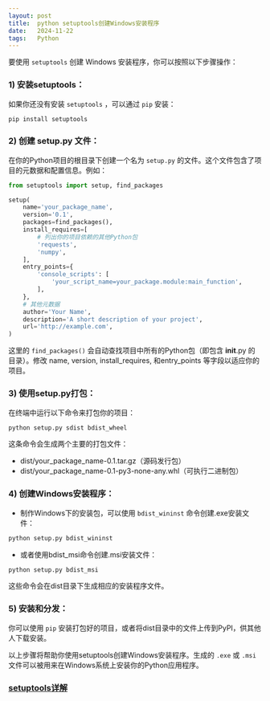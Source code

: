 ```yaml
---
layout: post
title:  python setuptools创建Windows安装程序
date:   2024-11-22
tags:   Python
---
```


要使用 `setuptools` 创建 Windows 安装程序，你可以按照以下步骤操作：

### 1) 安装setuptools：

如果你还没有安装 `setuptools` ，可以通过 `pip` 安装：

```bash
pip install setuptools
```

### 2) 创建 setup.py 文件：

在你的Python项目的根目录下创建一个名为 `setup.py` 的文件。这个文件包含了项目的元数据和配置信息。例如：

```python
from setuptools import setup, find_packages

setup(
    name='your_package_name',
    version='0.1',
    packages=find_packages(),
    install_requires=[
        # 列出你的项目依赖的其他Python包
        'requests',
        'numpy',
    ],
    entry_points={
        'console_scripts': [
            'your_script_name=your_package.module:main_function',
        ],
    },
    # 其他元数据
    author='Your Name',
    description='A short description of your project',
    url='http://example.com',
)
```

这里的 `find_packages()` 会自动查找项目中所有的Python包（即包含 __init__.py 的目录）。修改 name, version, install_requires, 和entry_points 等字段以适应你的项目。

### 3) 使用setup.py打包：

在终端中运行以下命令来打包你的项目：

```bash
python setup.py sdist bdist_wheel
```

这条命令会生成两个主要的打包文件：

- dist/your_package_name-0.1.tar.gz（源码发行包）
- dist/your_package_name-0.1-py3-none-any.whl（可执行二进制包）

### 4) 创建Windows安装程序：

- 制作Windows下的安装包，可以使用 `bdist_wininst` 命令创建.exe安装文件：

```bash
python setup.py bdist_wininst
```

- 或者使用bdist_msi命令创建.msi安装文件：

```bash
python setup.py bdist_msi
```

这些命令会在dist目录下生成相应的安装程序文件。

### 5) 安装和分发：

你可以使用 `pip` 安装打包好的项目，或者将dist目录中的文件上传到PyPI，供其他人下载安装。

以上步骤将帮助你使用setuptools创建Windows安装程序。生成的 `.exe` 或 `.msi` 文件可以被用来在Windows系统上安装你的Python应用程序。

### [setuptools详解](https://www.cnblogs.com/xy-bot/p/16994119.html)